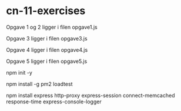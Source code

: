 # cn-11-exercises

Opgave 1 og 2 ligger i filen opgave1.js

Opgave 3 ligger i filen opgave3.js

Opgave 4 ligger i filen opgave4.js

Opgave 5 ligger i filen opgave5.js

npm init -y

npm install -g pm2 loadtest

npm install express http-proxy express-session connect-memcached response-time express-console-logger
